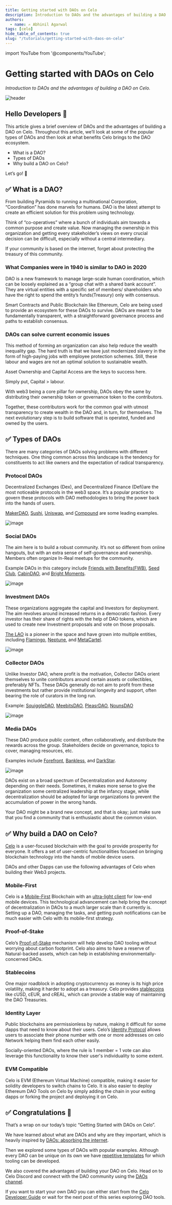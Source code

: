 ```yaml
---
title: Getting started with DAOs on Celo
description: Introduction to DAOs and the advantages of building a DAO on Celo.
authors:
  - name: ✍️ Abhinil Agarwal
tags: [celo]
hide_table_of_contents: true
slug: "/tutorials/getting-started-with-daos-on-celo"
---
```


import YouTube from '@components/YouTube';

# Getting started with DAOs on Celo

_Introduction to DAOs and the advantages of building a DAO on Celo._

![header](../../src/data-tutorials/showcase/beginner/getting-started-with-daos-on-celo.png)

## Hello Developers 🌱

This article gives a brief overview of DAOs and the advantages of building a DAO on Celo. Throughout this article, we’ll look at some of the popular types of DAOs and then look at what benefits Celo brings to the DAO ecosystem.

- What is a DAO?
- Types of DAOs
- Why build a DAO on Celo?

Let’s go! 🚀

## ✅ What is a DAO?

From building Pyramids to running a multinational Corporation, “Coordination” has done marvels for humans. DAO is the latest attempt to create an efficient solution for this problem using technology.

Think of “co-operatives” where a bunch of individuals aim towards a common purpose and create value. Now managing the ownership in this organization and getting every stakeholder’s views on every crucial decision can be difficult, especially without a central intermediary.

If your community is based on the internet, forget about protecting the treasury of this community.

### What Companies were in 1940 is similar to DAO in 2020

DAO is a new framework to manage large-scale human coordination, which can be loosely explained as a “group chat with a shared bank account”.
They are virtual entities with a specific set of members/ shareholders who have the right to spend the entity’s funds(Treasury) only with consensus.

Smart Contracts and Public Blockchain like Ethereum, Celo are being used to provide an ecosystem for these DAOs to survive. DAOs are meant to be fundamentally transparent, with a straightforward governance process and paths to establish consensus.

### DAOs can solve current economic issues

This method of forming an organization can also help reduce the wealth inequality gap. The hard truth is that we have just modernized slavery in the form of high-paying jobs with employee protection schemes. Still, these labour and wages are not an optimal solution to sustainable wealth.

Asset Ownership and Capital Access are the keys to success here.

Simply put, Capital > labour.

With web3 being a core pillar for ownership, DAOs obey the same by distributing their ownership token or governance token to the contributors.

Together, these contributors work for the common goal with utmost transparency to create wealth in the DAO and, in turn, for themselves. The next evolutionary step is to build software that is operated, funded and owned by the users.

## ✅ Types of DAOs

There are many categories of DAOs solving problems with different techniques. One thing common across this landscape is the tendency for constituents to act like owners and the expectation of radical transparency.

### Protocol DAOs

Decentralized Exchanges (Dex), and Decentralized Finance (Defi)are the most noticeable protocols in the web3 space. It’s a popular practice to govern these protocols with DAO methodologies to bring the power back into the hands of users.

[MakerDAO](https://makerdao.com/en/), [Sushi](http://sushi.com/), [Uniswap](https://uniswap.org/), and [Compound](https://compound.finance/) are some leading examples.

![image](images/1.png)

### Social DAOs

The aim here is to build a robust community. It’s not so different from online hangouts, but with an extra sense of self-governance and ownership. Members often organize In-Real meetups for the community.

Example DAOs in this category include [Friends with Benefits(FWB)](https://www.fwb.help/), [Seed Club](https://seedclub.xyz/), [CabinDAO](https://creators.mirror.xyz/), and [Bright Moments](https://www.brightmoments.io/).

![image](images/2.png)

### Investment DAOs

These organizations aggregate the capital and Investors for deployment. The aim revolves around increased returns in a democratic fashion. Every investor has their share of rights with the help of DAO tokens, which are used to create new Investment proposals and vote on those proposals.

[The LAO](https://www.thelao.io/) is a pioneer in the space and have grown into multiple entities, including [Flamingo](https://flamingodao.xyz/), [Neptune](https://neptunedao.xyz/), and [MetaCartel](https://www.metacartel.org/).

![image](images/3.png)

### Collector DAOs

Unlike Investor DAO, where profit is the motivation, Collector DAOs orient themselves to unite contributors around certain assets or collectibles, preferably NFTs. These DAOs generally do not aim to profit from these investments but rather provide institutional longevity and support, often bearing the role of curators in the long run.

Example: [SquiggleDAO](https://squiggledao.com/), [MeebitsDAO](https://www.meebitsdao.world/), [PleasrDAO](https://pleasr.org/), [NounsDAO](https://nouns.wtf/)

![image](images/4.png)

### Media DAOs

These DAO produce public content, often collaboratively, and distribute the rewards across the group. Stakeholders decide on governance, topics to cover, managing resources, etc.

Examples include [Forefront](https://forefront.market/), [Bankless](https://banklessdao.substack.com/), and [DarkStar](https://darkstar.mirror.xyz/).

![image](images/5.png)

DAOs exist on a broad spectrum of Decentralization and Autonomy depending on their needs. Sometimes, it makes more sense to give the organization some centralized leadership at the infancy stage, while decentralization should be adopted for large organizations to prevent the accumulation of power in the wrong hands.

Your DAO might be a brand new concept, and that is okay; just make sure that you find a community that is enthusiastic about the common vision.

## ✅ Why build a DAO on Celo?

[Celo](https://celo.org/) is a user-focused blockchain with the goal to provide prosperity for everyone. It offers a set of user-centric functionalities focused on bringing blockchain technology into the hands of mobile device users.

DAOs and other Dapps can use the following advantages of Celo when building their Web3 projects.

### Mobile-First

Celo is a [Mobile-First](/general) Blockchain with an [ultra-light client](/protocol/plumo) for low-end mobile devices. This technological advancement can help bring the concept of decentralization in DAOs to a much larger scale than it currently is. Setting up a DAO, managing the tasks, and getting push notifications can be much easier with Celo with its mobile-first strategy.

### Proof-of-Stake

Celo’s [Proof-of-Stake](/protocol/pos) mechanism will help develop DAO tooling without worrying about carbon footprint. Celo also aims to have a reserve of Natural-backed assets, which can help in establishing environmentally-concerned DAOs.

### Stablecoins

One major roadblock in adopting cryptocurrency as money is its high price volatility, making it harder to adopt as a treasury. Celo provides [stablecoins](https://docs.celo.org/celo-codebase/protocol/stability) like cUSD, cEUR, and cREAL, which can provide a stable way of maintaining the DAO Treasuries.

### Identity Layer

Public blockchains are permissionless by nature, making it difficult for some dapps that need to know about their users. Celo’s [Identity Protocol](/protocol/identity) allows users to associate their phone number with one or more addresses on celo Network helping them find each other easily.

Socially-oriented DAOs, where the rule is 1 member = 1 vote can also leverage this functionality to know their user's individuality to some extent.

### EVM Compatible

Celo is EVM (Ethereum Virtual Machine) compatible, making it easier for solidity developers to switch chains to Celo. It is also easier to deploy Ethereum DAO Tools on Celo by simply adding the chain in your exiting dapps or forking the project and deploying it on Celo.

## ✅ Congratulations 🎉

That’s a wrap on our today’s topic “Getting Started with DAOs on Celo”.

We have learned about what are DAOs and why are they important, which is heavily inspired by [DAOs: absorbing the internet](https://www.readthegeneralist.com/briefing/dao#toc-1).

Then we explored some types of DAOs with popular examples. Although every DAO can be unique on its own we have [repetitive templates](https://coopahtroopa.mirror.xyz/_EDyn4cs9tDoOxNGZLfKL7JjLo5rGkkEfRa_a-6VEWw) for which tooling can be developed.

We also covered the advantages of building your DAO on Celo. Head on to Celo Discord and connect with the DAO community using the [DAOs channel](https://discord.gg/9McDdMMW24).

If you want to start your own DAO you can either start from the [Celo Developer Guide](https://docs.celo.org/developer-guide/overview) or wait for the next post of this series exploring DAO tools.
